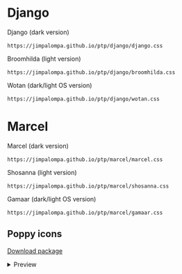 # Django
Django (dark version)
```
https://jimpalompa.github.io/ptp/django/django.css
```

Broomhilda (light version)
```
https://jimpalompa.github.io/ptp/django/broomhilda.css
```

Wotan (dark/light OS version)
```
https://jimpalompa.github.io/ptp/django/wotan.css
```

# Marcel
Marcel (dark version)
```
https://jimpalompa.github.io/ptp/marcel/marcel.css
```

Shosanna (light version)
```
https://jimpalompa.github.io/ptp/marcel/shosanna.css
```

Gamaar (dark/light OS version)
```
https://jimpalompa.github.io/ptp/marcel/gamaar.css
```

## Poppy icons
[Download package](https://jimpalompa.github.io/ptp/assets/images/poppy-icons.zip)

<details>
<summary>Preview</summary>

![Poppy icons](assets/images/poppy-icons.png)
</details>
